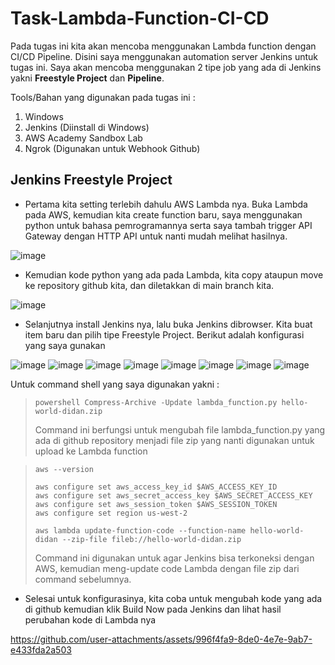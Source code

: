 # Task-Lambda-Function-CI-CD

Pada tugas ini kita akan mencoba menggunakan Lambda function dengan CI/CD Pipeline. Disini saya menggunakan automation server Jenkins untuk tugas ini. Saya akan mencoba menggunakan 2 tipe job yang ada di Jenkins yakni **Freestyle Project** dan **Pipeline**.

Tools/Bahan yang digunakan pada tugas ini : 
1. Windows
2. Jenkins (Diinstall di Windows)
3. AWS Academy Sandbox Lab
4. Ngrok (Digunakan untuk Webhook Github)

## Jenkins Freestyle Project

* Pertama kita setting terlebih dahulu AWS Lambda nya. Buka Lambda pada AWS, kemudian kita create function baru, saya menggunakan python untuk bahasa pemrogramannya serta saya tambah trigger API Gateway dengan HTTP API untuk nanti mudah melihat hasilnya.

![image](https://github.com/user-attachments/assets/072f7621-2482-4cf2-9572-fb8ad725dd25)

* Kemudian kode python yang ada pada Lambda, kita copy ataupun move ke repository github kita, dan diletakkan di main branch kita.

![image](https://github.com/user-attachments/assets/1a0564e2-3cef-42ec-8e4a-85edaaec53cf)

* Selanjutnya install Jenkins nya, lalu buka Jenkins dibrowser. Kita buat item baru dan pilih tipe Freestyle Project. Berikut adalah konfigurasi yang saya gunakan

![image](https://github.com/user-attachments/assets/481daa96-b259-493f-8ce8-a33bb0414e08)
![image](https://github.com/user-attachments/assets/bd4bac29-a8af-4899-bb50-e3092fcffa3f)
![image](https://github.com/user-attachments/assets/e47e6e1f-febb-490c-bb9b-ebc64c92b7bb)
![image](https://github.com/user-attachments/assets/31604872-fbd0-4a84-8355-405392989e4c)
![image](https://github.com/user-attachments/assets/cc12b515-f4c0-44dc-b9ca-6ff637289ffc)
![image](https://github.com/user-attachments/assets/6768172b-a434-49b7-8e5b-e88295a7d0bb)
![image](https://github.com/user-attachments/assets/455bec90-aad9-4cde-a237-31b4fc6ebe2a)
![image](https://github.com/user-attachments/assets/62438420-a719-45c7-9eed-69e9206ace08)

Untuk command shell yang saya digunakan yakni : 
>```
>powershell Compress-Archive -Update lambda_function.py hello-world-didan.zip
>```
>Command ini berfungsi untuk mengubah file lambda_function.py yang ada di github repository menjadi file zip yang nanti digunakan untuk upload ke Lambda function

>```
>aws --version
>
>aws configure set aws_access_key_id $AWS_ACCESS_KEY_ID
>aws configure set aws_secret_access_key $AWS_SECRET_ACCESS_KEY
>aws configure set aws_session_token $AWS_SESSION_TOKEN
>aws configure set region us-west-2
>
>aws lambda update-function-code --function-name hello-world-didan --zip-file fileb://hello-world-didan.zip
>```
>Command ini digunakan untuk agar Jenkins bisa terkoneksi dengan AWS, kemudian meng-update code Lambda dengan file zip dari command sebelumnya.

* Selesai untuk konfigurasinya, kita coba untuk mengubah kode yang ada di github kemudian klik Build Now pada Jenkins dan lihat hasil perubahan kode di Lambda nya

https://github.com/user-attachments/assets/996f4fa9-8de0-4e7e-9ab7-e433fda2a503




